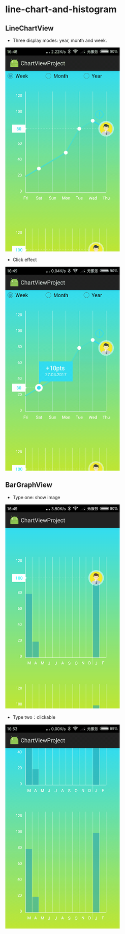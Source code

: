 line-chart-and-histogram
===
LineChartView
---
* Three display modes: year, month and week.

![Three display modes](https://github.com/lijingjiu123/line-chart-and-histogram/blob/master/art/LineChartView_1.gif)

* Click effect

![Click effect](https://github.com/lijingjiu123/line-chart-and-histogram/blob/master/art/LineChartView_2.gif)

BarGraphView
---
* Type one: show image

![](https://github.com/lijingjiu123/line-chart-and-histogram/blob/master/art/BarGraphView_type1.png)

* Type two：clickable

![](https://github.com/lijingjiu123/line-chart-and-histogram/blob/master/art/BarGraphView_type2.gif)
